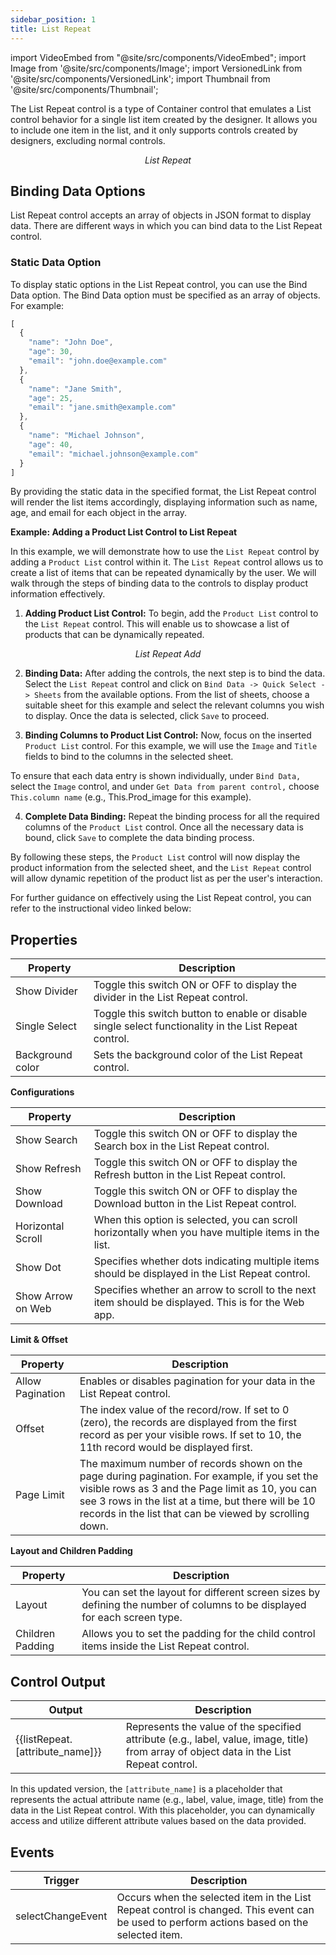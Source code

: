 ```yaml
---
sidebar_position: 1
title: List Repeat
---
```


import VideoEmbed from "@site/src/components/VideoEmbed";
import Image from '@site/src/components/Image';
import VersionedLink from '@site/src/components/VersionedLink';
import Thumbnail from '@site/src/components/Thumbnail';

The List Repeat control is a type of Container control that emulates a List control behavior for a single list item created by the designer. It allows you to include one item in the list, and it only supports controls created by designers, excluding normal controls.

<figure>
  <Thumbnail src="/img/reference/controls/list-repeat/preview.jpeg" alt="List Repeat" />
  <figcaption align = "center"><i>List Repeat</i></figcaption>
</figure>

## Binding Data Options

List Repeat control accepts an array of objects in JSON format to display data. There are different ways in which you can bind data to the List Repeat control.

### Static Data Option

To display static options in the List Repeat control, you can use the Bind Data option. The Bind Data option must be specified as an array of objects. For example:

```js
[
  {
    "name": "John Doe",
    "age": 30,
    "email": "john.doe@example.com"
  },
  {
    "name": "Jane Smith",
    "age": 25,
    "email": "jane.smith@example.com"
  },
  {
    "name": "Michael Johnson",
    "age": 40,
    "email": "michael.johnson@example.com"
  }
]
```

By providing the static data in the specified format, the List Repeat control will render the list items accordingly, displaying information such as name, age, and email for each object in the array.

**Example: Adding a Product List Control to List Repeat**

In this example, we will demonstrate how to use the `List Repeat` control by adding a `Product List` control within it. The `List Repeat` control allows us to create a list of items that can be repeated dynamically by the user. We will walk through the steps of binding data to the controls to display product information effectively.

1. **Adding Product List Control:** To begin, add the `Product List` control to the `List Repeat` control. This will enable us to showcase a list of products that can be dynamically repeated.

<figure>
  <Thumbnail src="/img/reference/controls/list-repeat/example.png" alt="List Repeat Add" />
  <figcaption align = "center"><i>List Repeat Add</i></figcaption>
</figure>

2. **Binding Data:** After adding the controls, the next step is to bind the data. Select the `List Repeat` control and click on `Bind Data -> Quick Select -> Sheets` from the available options. From the list of sheets, choose a suitable sheet for this example and select the relevant columns you wish to display. Once the data is selected, click `Save` to proceed.



3. **Binding Columns to Product List Control:** Now, focus on the inserted `Product List` control. For this example, we will use the `Image` and `Title` fields to bind to the columns in the selected sheet.

 To ensure that each data entry is shown individually, under `Bind Data,` select the `Image` control, and under `Get Data from parent control,` choose `This.column name` (e.g., This.Prod_image for this example).



4. **Complete Data Binding:** Repeat the binding process for all the required columns of the `Product List` control. Once all the necessary data is bound, click `Save` to complete the data binding process.

By following these steps, the `Product List` control will now display the product information from the selected sheet, and the `List Repeat` control will allow dynamic repetition of the product list as per the user's interaction.

For further guidance on effectively using the List Repeat control, you can refer to the instructional video linked below:

<figure>
  <VideoEmbed host='youtube' videoId='JcvxfAOoIaY' />
</figure>



## Properties

| Property       | Description                                                                                             |
|----------------|---------------------------------------------------------------------------------------------------------|
| Show Divider   | Toggle this switch ON or OFF to display the divider in the List Repeat control.                         |
| Single Select  | Toggle this switch button to enable or disable single select functionality in the List Repeat control. |
| Background color | Sets the background color of the List Repeat control.                                                  |

**Configurations**

| Property              | Description                                                                                             |
|-----------------------|---------------------------------------------------------------------------------------------------------|
| Show Search           | Toggle this switch ON or OFF to display the Search box in the List Repeat control.                     |
| Show Refresh          | Toggle this switch ON or OFF to display the Refresh button in the List Repeat control.                 |
| Show Download         | Toggle this switch ON or OFF to display the Download button in the List Repeat control.                |
| Horizontal Scroll     | When this option is selected, you can scroll horizontally when you have multiple items in the list.    |
| Show Dot              | Specifies whether dots indicating multiple items should be displayed in the List Repeat control.      |
| Show Arrow on Web     | Specifies whether an arrow to scroll to the next item should be displayed. This is for the Web app.   |

**Limit & Offset**

| Property           | Description                                                                                                                                              |
|--------------------|----------------------------------------------------------------------------------------------------------------------------------------------------------|
| Allow Pagination   | Enables or disables pagination for your data in the List Repeat control.                                                                                  |
| Offset             | The index value of the record/row. If set to 0 (zero), the records are displayed from the first record as per your visible rows. If set to 10, the 11th record would be displayed first. |
| Page Limit         | The maximum number of records shown on the page during pagination. For example, if you set the visible rows as 3 and the Page limit as 10, you can see 3 rows in the list at a time, but there will be 10 records in the list that can be viewed by scrolling down. |

**Layout and Children Padding**

| Property         | Description                                                                                                                                              |
|------------------|----------------------------------------------------------------------------------------------------------------------------------------------------------|
| Layout           | You can set the layout for different screen sizes by defining the number of columns to be displayed for each screen type.                                |
| Children Padding | Allows you to set the padding for the child control items inside the List Repeat control.                                                              |


## Control Output


| Output                      | Description                                                                                                       |
|-----------------------------|-------------------------------------------------------------------------------------------------------------------|
| {{listRepeat.[attribute_name]}} | Represents the value of the specified attribute (e.g., label, value, image, title) from array of object data in the List Repeat control. |

In this updated version, the `[attribute_name]` is a placeholder that represents the actual attribute name (e.g., label, value, image, title) from the data in the List Repeat control. With this placeholder, you can dynamically access and utilize different attribute values based on the data provided.


## Events

| Trigger          | Description                                                                                                                               |
|------------------|-------------------------------------------------------------------------------------------------------------------------------------------|
| selectChangeEvent | Occurs when the selected item in the List Repeat control is changed. This event can be used to perform actions based on the selected item. |